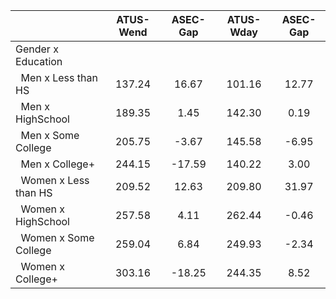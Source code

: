 
|                      |    ATUS-Wend |     ASEC-Gap |    ATUS-Wday |     ASEC-Gap |
| -------------------- | :----------: | :----------: | :----------: | :----------: |
| Gender x Education   |              |              |              |              |
| &nbsp;&nbsp;Men x Less than HS |       137.24 |        16.67 |       101.16 |        12.77 |
| &nbsp;&nbsp;Men x HighSchool |       189.35 |         1.45 |       142.30 |         0.19 |
| &nbsp;&nbsp;Men x Some College |       205.75 |        -3.67 |       145.58 |        -6.95 |
| &nbsp;&nbsp;Men x College+ |       244.15 |       -17.59 |       140.22 |         3.00 |
| &nbsp;&nbsp;Women x Less than HS |       209.52 |        12.63 |       209.80 |        31.97 |
| &nbsp;&nbsp;Women x HighSchool |       257.58 |         4.11 |       262.44 |        -0.46 |
| &nbsp;&nbsp;Women x Some College |       259.04 |         6.84 |       249.93 |        -2.34 |
| &nbsp;&nbsp;Women x College+ |       303.16 |       -18.25 |       244.35 |         8.52 |

